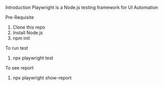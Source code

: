 Introduction
Playwright is a Node.js testing framework for UI Automation

Pre-Requisite
1. Clone this repo
2. Install Node.js
3. npm init

To run test 
1. npx playwright test 

To see report
1. npx playwright show-report
